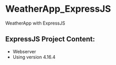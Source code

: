 # WeatherApp_ExpressJS

WeatherApp with ExpressJS

## ExpressJS Project Content: <br>

- Webserver <br>
- Using version 4.16.4 <br>
